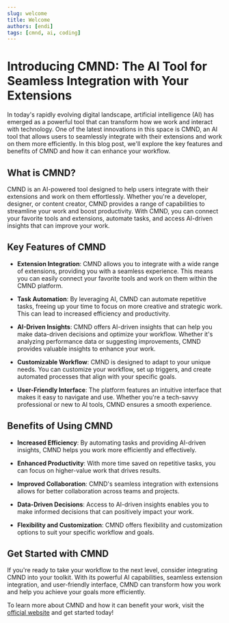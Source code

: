 ```yaml
---
slug: welcome
title: Welcome
authors: [endi]
tags: [cmnd, ai, coding]
---
```


# Introducing CMND: The AI Tool for Seamless Integration with Your Extensions

In today's rapidly evolving digital landscape, artificial intelligence (AI) has emerged as a powerful tool that can transform how we work and interact with technology. One of the latest innovations in this space is CMND, an AI tool that allows users to seamlessly integrate with their extensions and work on them more efficiently. In this blog post, we'll explore the key features and benefits of CMND and how it can enhance your workflow.

## What is CMND?

CMND is an AI-powered tool designed to help users integrate with their extensions and work on them effortlessly. Whether you're a developer, designer, or content creator, CMND provides a range of capabilities to streamline your work and boost productivity. With CMND, you can connect your favorite tools and extensions, automate tasks, and access AI-driven insights that can improve your work.

## Key Features of CMND

- **Extension Integration**: CMND allows you to integrate with a wide range of extensions, providing you with a seamless experience. This means you can easily connect your favorite tools and work on them within the CMND platform.

- **Task Automation**: By leveraging AI, CMND can automate repetitive tasks, freeing up your time to focus on more creative and strategic work. This can lead to increased efficiency and productivity.

- **AI-Driven Insights**: CMND offers AI-driven insights that can help you make data-driven decisions and optimize your workflow. Whether it's analyzing performance data or suggesting improvements, CMND provides valuable insights to enhance your work.

- **Customizable Workflow**: CMND is designed to adapt to your unique needs. You can customize your workflow, set up triggers, and create automated processes that align with your specific goals.

- **User-Friendly Interface**: The platform features an intuitive interface that makes it easy to navigate and use. Whether you're a tech-savvy professional or new to AI tools, CMND ensures a smooth experience.

## Benefits of Using CMND

- **Increased Efficiency**: By automating tasks and providing AI-driven insights, CMND helps you work more efficiently and effectively.

- **Enhanced Productivity**: With more time saved on repetitive tasks, you can focus on higher-value work that drives results.

- **Improved Collaboration**: CMND's seamless integration with extensions allows for better collaboration across teams and projects.

- **Data-Driven Decisions**: Access to AI-driven insights enables you to make informed decisions that can positively impact your work.

- **Flexibility and Customization**: CMND offers flexibility and customization options to suit your specific workflow and goals.

## Get Started with CMND

If you're ready to take your workflow to the next level, consider integrating CMND into your toolkit. With its powerful AI capabilities, seamless extension integration, and user-friendly interface, CMND can transform how you work and help you achieve your goals more efficiently.

To learn more about CMND and how it can benefit your work, visit the [official website](https://www.cmnd.com) and get started today!

